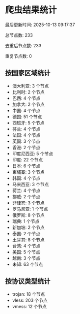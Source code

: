 # 爬虫结果统计

最后更新时间: 2025-10-13 09:17:37

总节点数: 233

去重后节点数: 233

重复节点数: 0

## 按国家区域统计

- 澳大利亚: 3 个节点
- 比利时: 2 个节点
- 巴西: 4 个节点
- 加拿大: 2 个节点
- 中国: 4 个节点
- 德国: 51 个节点
- 西班牙: 5 个节点
- 芬兰: 4 个节点
- 法国: 4 个节点
- 英国: 3 个节点
- 香港: 2 个节点
- 印度尼西亚: 5 个节点
- 印度: 22 个节点
- 日本: 6 个节点
- 柬埔寨: 3 个节点
- 韩国: 4 个节点
- 马来西亚: 3 个节点
- 荷兰: 4 个节点
- 挪威: 2 个节点
- 菲律宾: 3 个节点
- 罗马尼亚: 1 个节点
- 俄罗斯: 8 个节点
- 瑞典: 1 个节点
- 新加坡: 2 个节点
- 泰国: 2 个节点
- 土耳其: 8 个节点
- 台湾: 4 个节点
- 美国: 5 个节点
- 越南: 3 个节点
- 未知: 63 个节点

## 按协议类型统计

- trojan: 18 个节点
- vless: 203 个节点
- vmess: 12 个节点

